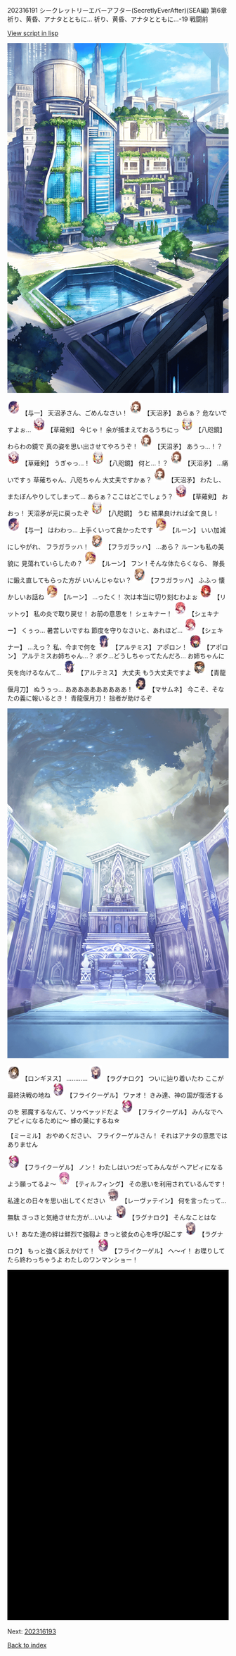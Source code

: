 202316191 シークレットリーエバーアフター(SecretlyEverAfter)(SEA編) 第6章 祈り、黄昏、アナタとともに…  祈り、黄昏、アナタとともに…-19 戦闘前

[View script in lisp](../scripts/202316191.txt)

![in_city.png](../images/backgrounds/in_city.png)

<img src="../images/units/6400511.png" alt="6400511.png" height="34"/>
【与一】
天沼矛さん、ごめんなさい！

<img src="../images/units/3300411.png" alt="3300411.png" height="34"/>
【天沼矛】
あらぁ？
危ないですよぉ…

<img src="../images/units/100441.png" alt="100441.png" height="34"/>
【草薙剣】
今じゃ！
余が捕まえておるうちにっ

<img src="../images/units/500331.png" alt="500331.png" height="34"/>
【八咫鏡】
わらわの鏡で
真の姿を思い出させてやろうぞ！

<img src="../images/units/3300411.png" alt="3300411.png" height="34"/>
【天沼矛】
あうっ…！？

<img src="../images/units/100441.png" alt="100441.png" height="34"/>
【草薙剣】
うぎゃっ…！

<img src="../images/units/500331.png" alt="500331.png" height="34"/>
【八咫鏡】
何と…！？

<img src="../images/units/3300411.png" alt="3300411.png" height="34"/>
【天沼矛】
…痛いですぅ
草薙ちゃん、八咫ちゃん
大丈夫ですかぁ？

<img src="../images/units/3300411.png" alt="3300411.png" height="34"/>
【天沼矛】
わたし、またぼんやりしてしまって…
あらぁ？ここはどこでしょう？

<img src="../images/units/100441.png" alt="100441.png" height="34"/>
【草薙剣】
おおっ！
天沼矛が元に戻ったぞ

<img src="../images/units/500331.png" alt="500331.png" height="34"/>
【八咫鏡】
うむ
結果良ければ全て良し！

<img src="../images/units/6400511.png" alt="6400511.png" height="34"/>
【与一】
はわわっ…
上手くいって良かったです

<img src="../images/units/300531.png" alt="300531.png" height="34"/>
【ルーン】
いい加減にしやがれ、
フラガラッハ！

<img src="../images/units/3101011.png" alt="3101011.png" height="34"/>
【フラガラッハ】
…あら？
ルーンも私の美貌に
見蕩れていらしたの？

<img src="../images/units/300531.png" alt="300531.png" height="34"/>
【ルーン】
フン！そんな体たらくなら、
隊長に鍛え直してもらった方が
いいんじゃない？

<img src="../images/units/3101011.png" alt="3101011.png" height="34"/>
【フラガラッハ】
ふふっ
懐かしいお話ね

<img src="../images/units/300531.png" alt="300531.png" height="34"/>
【ルーン】
…ったく！
次は本当に切り刻むわよぉ

<img src="../images/units/6100511.png" alt="6100511.png" height="34"/>
【リットゥ】
私の炎で取り戻せ！
お前の意思を！
シェキナー！

<img src="../images/units/3400711.png" alt="3400711.png" height="34"/>
【シェキナー】
くぅっ…
暑苦しいですね
節度を守りなさいと、あれほど…

<img src="../images/units/3400711.png" alt="3400711.png" height="34"/>
【シェキナー】
…えっ？
私、今まで何を

<img src="../images/units/400131.png" alt="400131.png" height="34"/>
【アルテミス】
アポロン！

<img src="../images/units/3400311.png" alt="3400311.png" height="34"/>
【アポロン】
アルテミスお姉ちゃん…？
ボク…どうしちゃってたんだろ…
お姉ちゃんに矢を向けるなんて…

<img src="../images/units/400131.png" alt="400131.png" height="34"/>
【アルテミス】
大丈夫
もう大丈夫ですよ

<img src="../images/units/3300911.png" alt="3300911.png" height="34"/>
【青龍偃月刀】
ぬうぅっ…
ああああああああああ！

<img src="../images/units/100111.png" alt="100111.png" height="34"/>
【マサムネ】
今こそ、そなたの義に報いるとき！
青龍偃月刀！
拙者が助けるぞ

![altar.png](../images/backgrounds/altar.png)

<img src="../images/units/3300111.png" alt="3300111.png" height="34"/>
【ロンギヌス】
…………

<img src="../images/units/103611.png" alt="103611.png" height="34"/>
【ラグナロク】
ついに辿り着いたわ
ここが最終決戦の地ね

<img src="../images/units/3500211.png" alt="3500211.png" height="34"/>
【フライクーゲル】
ワァオ！
きみ達、神の国が復活するのを
邪魔するなんて、ソゥベァッドだよ

<img src="../images/units/3500211.png" alt="3500211.png" height="34"/>
【フライクーゲル】
みんなでヘアピィになるために～
蜂の巣にするね☆

【ミーミル】
おやめください、
フライクーゲルさん！
それはアナタの意思ではありません

<img src="../images/units/3500211.png" alt="3500211.png" height="34"/>
【フライクーゲル】
ノン！
わたしはいつだってみんなが
ヘアピィになるよう願ってるよ～

<img src="../images/units/6101441.png" alt="6101441.png" height="34"/>
【ティルフィング】
その思いを利用されているんです！
私達との日々を思い出してください

<img src="../images/units/100221.png" alt="100221.png" height="34"/>
【レーヴァテイン】
何を言ったって…無駄
さっさと気絶させた方が…いいよ

<img src="../images/units/103611.png" alt="103611.png" height="34"/>
【ラグナロク】
そんなことはない！
あなた達の絆は鮮烈で強靱よ
きっと彼女の心を呼び起こす

<img src="../images/units/103611.png" alt="103611.png" height="34"/>
【ラグナロク】
もっと強く訴えかけて！

<img src="../images/units/3500211.png" alt="3500211.png" height="34"/>
【フライクーゲル】
ヘ～イ！
お喋りしてたら終わっちゃうよ
わたしのワンマンショー！

![bg_black.png](../images/backgrounds/bg_black.png)


Next: [202316193](202316193.md)

[Back to index](index.md)
